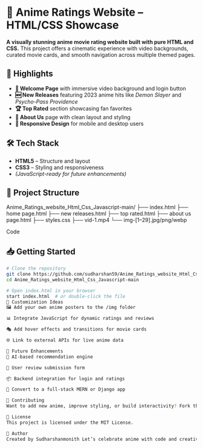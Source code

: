 # **🎌 Anime Ratings Website – HTML/CSS Showcase**

**A visually stunning anime movie rating website built with pure HTML and CSS.** This project offers a cinematic experience with video backgrounds, curated movie cards, and smooth navigation across multiple themed pages.

## **🌟 Highlights**

- **🎥 Welcome Page** with immersive video background and login button
- **🆕 New Releases** featuring 2023 anime hits like *Demon Slayer* and *Psycho-Pass Providence*
- **🏆 Top Rated** section showcasing fan favorites
- **📄 About Us** page with clean layout and styling
- **📱 Responsive Design** for mobile and desktop users

## **🛠️ Tech Stack**

- **HTML5** – Structure and layout
- **CSS3** – Styling and responsiveness
- *(JavaScript-ready for future enhancements)*

## **📂 Project Structure**

Anime_Ratings_website_Html_Css_Javascript-main/ ├── index.html ├── home page.html ├── new releases.html ├── top rated.html ├── about us page.html ├── styles.css ├── vid-1.mp4 └── img-[1–29].jpg/png/webp

Code

## **📥 Getting Started**

```bash
# Clone the repository
git clone https://github.com/sudharshan59/Anime_Ratings_website_Html_Css_Javascript-main.git
cd Anime_Ratings_website_Html_Css_Javascript-main

# Open index.html in your browser
start index.html  # or double-click the file
🎨 Customization Ideas
🖼️ Add your own anime posters to the /img folder

📊 Integrate JavaScript for dynamic ratings and reviews

🎭 Add hover effects and transitions for movie cards

🌐 Link to external APIs for live anime data

🔮 Future Enhancements
🧠 AI-based recommendation engine

📝 User review submission form

📦 Backend integration for login and ratings

📲 Convert to a full-stack MERN or Django app

🙌 Contributing
Want to add new anime, improve styling, or build interactivity? Fork the repo and unleash your creativity.

📄 License
This project is licensed under the MIT License.

👤 Author
Created by Sudharshanmonith Let’s celebrate anime with code and creativity.
